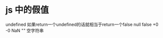# js 中的假值
  undefined 如果return一个undefined的话就相当于return一个false
  null
  false 
  +0
  -0
  NaN
  "" 空字符串